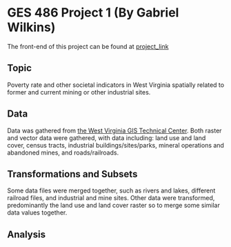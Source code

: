 # GES 486 Project 1 (By Gabriel Wilkins)
The front-end of this project can be found at [project_link]()

## Topic
Poverty rate and other societal indicators in West Virginia spatially related to former and current mining or other industrial sites.

## Data
Data was gathered from [the West Virginia GIS Technical Center](http://wvgis.wvu.edu/data/data.php).
Both raster and vector data were gathered, with data including: land use and land cover, census tracts, industrial buildings/sites/parks, mineral operations and abandoned mines, and roads/railroads.

## Transformations and Subsets
Some data files were merged together, such as rivers and lakes, different railroad files, and industrial and mine sites.
Other data were transformed, predominantly the land use and land cover raster so to merge some similar data values together.

## Analysis
